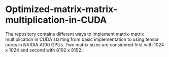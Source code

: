 # Optimized-matrix-matrix-multiplication-in-CUDA
The repository contains different ways to implement matrix-matrix multiplication in CUDA starting from basic implementation to using tensor cores in NVIDIA A100 GPUs. Two matrix sizes are considered first with 1024 x 1024 and second with 8192 x 8192.


